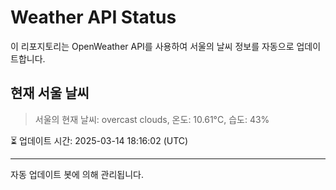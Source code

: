 
# Weather API Status

이 리포지토리는 OpenWeather API를 사용하여 서울의 날씨 정보를 자동으로 업데이트합니다.

## 현재 서울 날씨
> 서울의 현재 날씨: overcast clouds, 온도: 10.61°C, 습도: 43%

⏳ 업데이트 시간: 2025-03-14 18:16:02 (UTC)

---
자동 업데이트 봇에 의해 관리됩니다.
